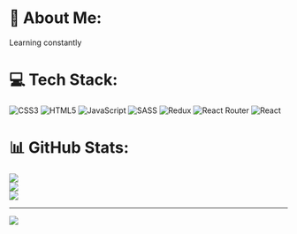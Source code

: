# 💫 About Me:
Learning constantly


# 💻 Tech Stack:
![CSS3](https://img.shields.io/badge/css3-%231572B6.svg?style=for-the-badge&logo=css3&logoColor=white) ![HTML5](https://img.shields.io/badge/html5-%23E34F26.svg?style=for-the-badge&logo=html5&logoColor=white) ![JavaScript](https://img.shields.io/badge/javascript-%23323330.svg?style=for-the-badge&logo=javascript&logoColor=%23F7DF1E) ![SASS](https://img.shields.io/badge/SASS-hotpink.svg?style=for-the-badge&logo=SASS&logoColor=white) ![Redux](https://img.shields.io/badge/redux-%23593d88.svg?style=for-the-badge&logo=redux&logoColor=white) ![React Router](https://img.shields.io/badge/React_Router-CA4245?style=for-the-badge&logo=react-router&logoColor=white) ![React](https://img.shields.io/badge/react-%2320232a.svg?style=for-the-badge&logo=react&logoColor=%2361DAFB)
# 📊 GitHub Stats:
![](https://github-readme-stats.vercel.app/api?username=sorooshjaberi&theme=react&hide_border=true&include_all_commits=false&count_private=false)<br/>
![](https://github-readme-streak-stats.herokuapp.com/?user=sorooshjaberi&theme=react&hide_border=true)<br/>
![](https://github-readme-stats.vercel.app/api/top-langs/?username=sorooshjaberi&theme=react&hide_border=true&include_all_commits=false&count_private=false&layout=compact)

---
[![](https://visitcount.itsvg.in/api?id=sorooshjaberi&icon=0&color=0)](https://visitcount.itsvg.in)

<!-- Proudly created with GPRM ( https://gprm.itsvg.in ) -->
